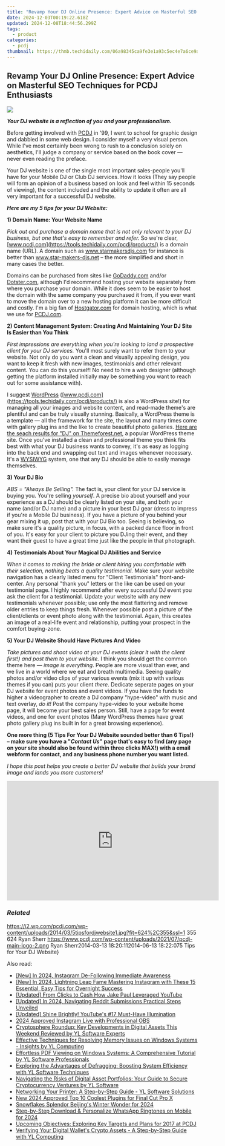 ```yaml
---
title: "Revamp Your DJ Online Presence: Expert Advice on Masterful SEO Techniques for PCDJ Enthusiasts"
date: 2024-12-03T00:19:22.618Z
updated: 2024-12-08T18:44:56.299Z
tags:
  - product
categories:
  - pcdj
thumbnail: https://thmb.techidaily.com/06a98345ca9fe3e1a93c5ec4e7a6ce9ab8cdccc3cf8688a6e23a67576ab70a4f.jpg
---
```


## Revamp Your DJ Online Presence: Expert Advice on Masterful SEO Techniques for PCDJ Enthusiasts

[![](https://i2.wp.com/pcdj.com/wp-content/uploads/2014/03/5tipsfordjwebsite1.jpg?resize=624%2C270&ssl=1)](https://i2.wp.com/pcdj.com/wp-content/uploads/2014/03/5tipsfordjwebsite1.jpg?fit=624%2C355&ssl=1 "5tipsfordjwebsite")

  
_**Your DJ website is a reflection of you and your professionalism.**_ 

Before getting involved with [PCDJ](https://tools.techidaily.com/pcdj/products/) in '99, I went to school for graphic design and dabbled in some web design. I consider myself a very visual person.  While I've most certainly been wrong to rush to a conclusion solely on aesthetics, I'll judge a company or service based on the book cover — never even reading the preface. 

 Your DJ website is one of the single most important sales-people you'll have for your Mobile DJ or Club DJ services. How it looks (They say people will form an opinion of a business based on look and feel within 15 seconds of viewing), the content included and the ability to update it often are all very important for a successful DJ website.  

_**Here are my 5 tips for your DJ Website:**_  

**1) Domain Name: Your Website Name** 

_Pick out and purchase a domain name that is not only relevant to your DJ business, but one that's easy to remember and refer._  So we're clear, [www.pcdj.com](https://tools.techidaily.com/pcdj/products/) is a domain name (URL). A domain such as www.starmakersdjs.com for instance is better than www.star-makers-djs.net – the more simplified and short in many cases the better. 

 Domains can be purchased from sites like [GoDaddy.com](http://godaddy.com/) and/or [Dotster.com](http://dotster.com), although I'd recommend hosting your website separately from where you purchase your domain. While it does seem to be easier to host the domain with the same company you purchased it from, if you ever want to move the domain over to a new hosting platform it can be more difficult and costly. I'm a big fan of [Hostgator.com](http://hostgator.com) for domain hosting, which is what we use for [PCDJ.com](https://tools.techidaily.com/pcdj/products/).

**2) Content Management System: Creating And Maintaining Your DJ Site Is Easier than You Think** 

_First impressions are everything when you're looking to land a prospective client for your DJ services._ You'll most surely want to refer them to your website. Not only do you want a clean and visually appealing design, you want to keep it fresh with new images, testimonials and other relevant content. You can do this yourself! No need to hire a web designer (although getting the platform installed initially may be something you want to reach out for some assistance with). 

 I suggest [WordPress](http://wordpress.org/) ([www.pcdj.com](https://tools.techidaily.com/pcdj/products/) is also a WordPress site!) for managing all your images and website content, and read-made theme's are plentiful and can be truly visually stunning. Basically, a WordPress theme is a template — all the framework for the site, the layout and many times come with gallery plug ins and the like to create beautiful photo galleries. [Here are the seach results for "DJ" on Themeforest.net](http://themeforest.net/search?category=wordpress&direction=desc&order%5Fby=best-match&term=dj&utf8=%E2%9C%93), a popular WordPress theme site. Once you've installed a clean and professional theme you think fits best with what your DJ business wants to convey, it's as easy as logging into the back end and swapping out text and images whenever necessary. It's a [WYSIWYG](http://en.wikipedia.org/wiki/WYSIWYG) system, one that any DJ should be able to easily manage themselves. 

**3) Your DJ Bio** 

_ABS = "Always Be Selling"._  The fact is, your client for your DJ service is buying you. You're selling _yourself_. A precise bio about yourself and your experience as a DJ should be clearly listed on your site, and both your name (and/or DJ name) and a picture in your best DJ gear (dress to impress if you're a Mobile DJ business). If you have a picture of you behind your gear mixing it up, post that with your DJ Bio too. Seeing is believing, so make sure it's a quality picture, in focus, with a packed dance floor in front of you. It's easy for your client to picture you DJing their event, and they want their guest to have a great time just like the people in that photograph.

**4) Testimonials About Your Magical DJ Abilities and Service** 

_When it comes to making the bride or client hiring you comfortable with their selection, nothing beats a quality testimonial._ Make sure your website navigation has a clearly listed menu for "Client Testimonials" front-and-center. Any personal "thank you" letters or the like can be used on your testimonial page. I highly recommend after every successful DJ event you ask the client for a testimonial. Update your website with any new testimonials whenever possible; use only the most flattering and remove older entries to keep things fresh. Whenever possible post a picture of the client/clients or event photo along with the testimonial. Again, this creates an image of a real-life event and relationship, putting your prospect in the comfort buying-zone. 

**5) Your DJ Website Should Have Pictures And Video** 

_Take pictures and shoot video at your DJ events (clear it with the client first!) and post them to your website._  I think you should get the common theme here — _image is everything_. People are more visual than ever, and we live in a world where we eat and breath multimedia. Seeing quality photos and/or video clips of your various events (mix it up with various themes if you can) puts your client _there_. Dedicate seperate pages on your DJ website for event photos and event videos. If you have the funds to higher a videographer to create a DJ company "hype-video" with music and text overlay, _do it!_  Post the company hype-video to your website home page, it will become your best sales person. Still, have a page for event videos, and one for event photos (Many WordPress themes have great photo gallery plug ins built in for a great browsing experience).   

**One more thing (5 Tips For Your DJ Website sounded better than 6 Tips!) – make sure you have a "_Contact Us_" page that's easy to find (any page on your site should also be found within three clicks MAX!) with a email webform for contact, and any business phone number you want listed.** 

_I hope this post helps you create a better DJ website that builds your brand image and lands you more customers!_

<!-- affiliate ads begin -->
<iframe width="560" height="315" src="https://www.youtube.com/embed/T-ssCD10v2M?si=WVWGNayUiCAkMZzZ" title="YouTube video player" frameborder="0" allow="accelerometer; autoplay; clipboard-write; encrypted-media; gyroscope; picture-in-picture; web-share" referrerpolicy="strict-origin-when-cross-origin" allowfullscreen></iframe>
<!-- affiliate ads end -->

### _Related_

https://i2.wp.com/pcdj.com/wp-content/uploads/2014/03/5tipsfordjwebsite1.jpg?fit=624%2C355&ssl=1 355 624 Ryan Sherr https://www.pcdj.com/wp-content/uploads/2021/07/pcdj-main-logo-2.png Ryan Sherr2014-03-13 18:20:112014-06-13 18:22:075 Tips for Your DJ Website}

<ins class="adsbygoogle"
     style="display:block"
     data-ad-format="autorelaxed"
     data-ad-client="ca-pub-7571918770474297"
     data-ad-slot="1223367746"></ins>

<ins class="adsbygoogle"
     style="display:block"
     data-ad-client="ca-pub-7571918770474297"
     data-ad-slot="8358498916"
     data-ad-format="auto"
     data-full-width-responsive="true"></ins>

<span class="atpl-alsoreadstyle">Also read:</span>
<div><ul>
<li><a href="https://instagram-video-files.techidaily.com/new-in-2024-instagram-de-following-immediate-awareness/"><u>[New] In 2024, Instagram De-Following Immediate Awareness</u></a></li>
<li><a href="https://instagram-videos.techidaily.com/new-in-2024-lightning-leap-fame-mastering-instagram-with-these-15-essential-easy-tips-for-overnight-success/"><u>[New] In 2024, Lightning Leap Fame Mastering Instagram with These 15 Essential, Easy Tips for Overnight Success</u></a></li>
<li><a href="https://facebook-video-share.techidaily.com/updated-from-clicks-to-cash-how-jake-paul-leveraged-youtube/"><u>[Updated] From Clicks to Cash How Jake Paul Leveraged YouTube</u></a></li>
<li><a href="https://fox-http.techidaily.com/updated-in-2024-navigating-reddit-submissions-practical-steps-unveiled/"><u>[Updated] In 2024, Navigating Reddit Submissions Practical Steps Unveiled</u></a></li>
<li><a href="https://facebook-record-videos.techidaily.com/updated-shine-brightly-youtubes-17-must-have-illumination/"><u>[Updated] Shine Brightly! YouTube's #17 Must-Have Illumination</u></a></li>
<li><a href="https://remote-screen-capture.techidaily.com/2024-approved-instagram-live-with-professional-obs/"><u>2024 Approved Instagram Live with Professional OBS</u></a></li>
<li><a href="https://win-cloud.techidaily.com/cryptosphere-roundup-key-developments-in-digital-assets-this-weekend-reviewed-by-yl-software-experts/"><u>Cryptosphere Roundup: Key Developments in Digital Assets This Weekend Reviewed by YL Software Experts</u></a></li>
<li><a href="https://win-cloud.techidaily.com/effective-techniques-for-resolving-memory-issues-on-windows-systems-insights-by-yl-computing/"><u>Effective Techniques for Resolving Memory Issues on Windows Systems - Insights by YL Computing</u></a></li>
<li><a href="https://win-cloud.techidaily.com/effortless-pdf-viewing-on-windows-systems-a-comprehensive-tutorial-by-yl-software-professionals/"><u>Effortless PDF Viewing on Windows Systems: A Comprehensive Tutorial by YL Software Professionals</u></a></li>
<li><a href="https://win-cloud.techidaily.com/exploring-the-advantages-of-defragging-boosting-system-efficiency-with-yl-software-techniques/"><u>Exploring the Advantages of Defragging: Boosting System Efficiency with YL Software Techniques</u></a></li>
<li><a href="https://win-cloud.techidaily.com/navigating-the-risks-of-digital-asset-portfolios-your-guide-to-secure-cryptocurrency-ventures-by-yl-software/"><u>Navigating the Risks of Digital Asset Portfolios: Your Guide to Secure Cryptocurrency Ventures by YL Software</u></a></li>
<li><a href="https://win-cloud.techidaily.com/networking-your-printer-a-step-by-step-guide-yl-software-solutions/"><u>Networking Your Printer: A Step-by-Step Guide - YL Software Solutions</u></a></li>
<li><a href="https://ai-video-tools.techidaily.com/new-2024-approved-top-10-coolest-plugins-for-final-cut-pro-x/"><u>New 2024 Approved Top 10 Coolest Plugins for Final Cut Pro X</u></a></li>
<li><a href="https://extra-support.techidaily.com/snowflakes-splendor-beijings-winter-wonder-for-2024/"><u>Snowflakes Splendor Beijing's Winter Wonder for 2024</u></a></li>
<li><a href="https://extra-support.techidaily.com/step-by-step-download-and-personalize-whatsapp-ringtones-on-mobile-for-2024/"><u>Step-by-Step Download & Personalize WhatsApp Ringtones on Mobile for 2024</u></a></li>
<li><a href="https://win-cloud.techidaily.com/upcoming-objectives-exploring-key-targets-and-plans-for-2017-at-pcdj/"><u>Upcoming Objectives: Exploring Key Targets and Plans for 2017 at PCDJ</u></a></li>
<li><a href="https://win-cloud.techidaily.com/verifying-your-digital-wallets-crypto-assets-a-step-by-step-guide-with-yl-computing/"><u>Verifying Your Digital Wallet's Crypto Assets - A Step-by-Step Guide with YL Computing</u></a></li>
</ul></div>

